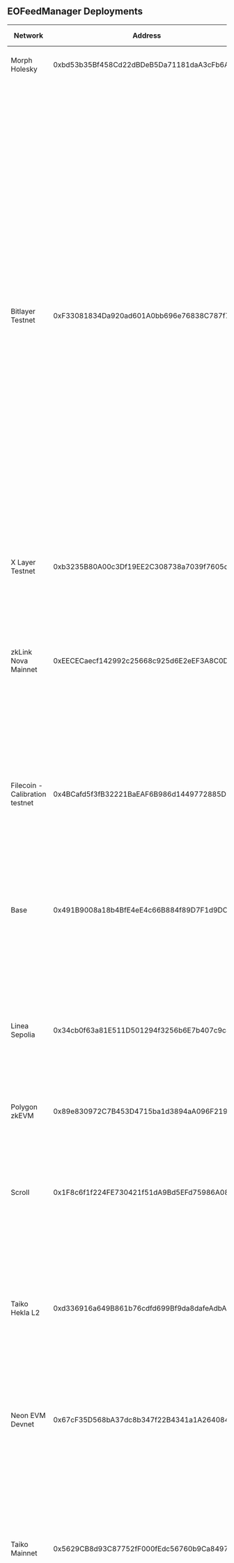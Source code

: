 ## EOFeedManager Deployments

| Network                        | Address                                    | Supported Symbols                                                                                                                                                                                                                                                                                                                                                                                                                                                                                                                                                                                                                                                                          |
| ------------------------------ | ------------------------------------------ | ------------------------------------------------------------------------------------------------------------------------------------------------------------------------------------------------------------------------------------------------------------------------------------------------------------------------------------------------------------------------------------------------------------------------------------------------------------------------------------------------------------------------------------------------------------------------------------------------------------------------------------------------------------------------------------------ |
| Morph Holesky                  | 0xbd53b35Bf458Cd22dBDeB5Da71181daA3cFb6A10 | BTC/USD, ETH/USD, sFRAX/FRAX, sfrxETH/frxETH                                                                                                                                                                                                                                                                                                                                                                                                                                                                                                                                                                                                                                               |
| Bitlayer Testnet               | 0xF33081834Da920ad601A0bb696e76838C787f76F | ADA/USD, APT/USD, ATOM/USD, AUD/USD, AVAX/USD, BCH/USD, BNB/USD, BRL/USD, BTC/USD, CAD/USD, DOGE/USD, DOT/USD, EOS/USD, ETH/USD, ETHx/ETH, EUR/USD, FIL/USD, GBP/USD, ICP/USD, INR/USD, JPY/USD, KAS/USD, KRW/USD, LDO/USD, LEO/USD, LINK/USD, LTC/USD, MATIC/USD, NEAR/USD, NEO/USD, OP/USD, SHIB/USD, SOL/USD, STX/USD, TON/USD, TRX/USD, UNI/USD, USDT/USD, XAG/USD, XAU/USD, XRP/USD, ankerETH/ETH, cbETH/ETH, lsETH/ETH, mETH/ETH, oETH/ETH, osETH/ETH, rETH/ETH, sFRAX/FRAX, sfrxETH/frxETH, stETH/ETH, swETH/ETH, wBETH/ETH                                                                                                                                                         |
| X Layer Testnet                | 0xb3235B80A00c3Df19EE2C308738a7039f7605dd4 | BTC/USD, ETH/USD, sFRAX/FRAX, sfrxETH/frxETH                                                                                                                                                                                                                                                                                                                                                                                                                                                                                                                                                                                                                                               |
| zkLink Nova Mainnet            | 0xEECECaecf142992c25668c925d6E2eEF3A8C0DCE | ARB/USD, BBTC/USD, BBUSD/USD, BTC/USD, BTCT/USD, ETH/USD, M-BTC/USD, MANTA/USD, STONE/ETH, STONE/USD, SolvBTC/USD, SolvBTCm/USD, USDC/USD, USDT/USD, WBTC/USD, pufETH/ETH, pufETH/USD                                                                                                                                                                                                                                                                                                                                                                                                                                                                                                      |
| Filecoin - Calibration testnet | 0x4BCafd5f3fB32221BaEAF6B986d1449772885D1E | AUD/USD, BTC/USD, ETH/USD, EUR/USD, FIL/USD, GBP/USD, LINK/USD, SOL/USD, USDT/USD, XAU/USD, sFRAX/FRAX, sfrxETH/frxETH, stETH/ETH                                                                                                                                                                                                                                                                                                                                                                                                                                                                                                                                                          |
| Base                           | 0x491B9008a18b4BfE4eE4c66B884f89D7F1d9DC7e | AUD/USD, BTC/USD, ETH/USD, EUR/USD, GBP/USD, LINK/USD, SOL/USD, USDT/USD, XAU/USD, sFRAX/FRAX, sfrxETH/frxETH, stETH/ETH, ynETH/ETH                                                                                                                                                                                                                                                                                                                                                                                                                                                                                                                                                        |
| Linea Sepolia                  | 0x34cb0f63a81E511D501294f3256b6E7b407c9c49 | AUD/USD, BTC/USD, ETH/USD, EUR/USD, GBP/USD, LINK/USD, SOL/USD, USDT/USD, XAU/USD, eBTC/BTC, sFRAX/FRAX, sfrxETH/frxETH, stETH/ETH, swBTC/BTC                                                                                                                                                                                                                                                                                                                                                                                                                                                                                                                                              |
| Polygon zkEVM                  | 0x89e830972C7B453D4715ba1d3894aA096F219f02 | BTC/USD, ETH/USD, sFRAX/FRAX, sfrxETH/frxETH                                                                                                                                                                                                                                                                                                                                                                                                                                                                                                                                                                                                                                               |
| Scroll                         | 0x1F8c6f1f224FE730421f51dA9Bd5EFd75986A08F | ETH/USD, STONE/USD, SolvBTC/USD, SolvBTCb/USD, SolvBTCm/USD, USDC/USD, USDT/USD, USDe/USD, WBTC/USD, pufETH/USD, uniETH/USD, weETH/USD, wrsETH/USD, wstETH/USD                                                                                                                                                                                                                                                                                                                                                                                                                                                                                                                             |
| Taiko Hekla L2                 | 0xd336916a649B861b76cdfd699Bf9da8dafeAdbAD | AUD/USD, BTC/USD, ETH/USD, EUR/USD, GBP/USD, LINK/USD, SOL/USD, USDT/USD, XAU/USD, sFRAX/FRAX, sfrxETH/frxETH, stETH/ETH                                                                                                                                                                                                                                                                                                                                                                                                                                                                                                                                                                   |
| Neon EVM Devnet                | 0x67cF35D568bA37dc8b347f22B4341a1A26408497 | ADA/USD, BTC/USD, DOGE/USD, DOT/USD, ETH/USD, LTC/USD, MATIC/USD, SOL/USD, TRX/USD, XRP/USD, sFRAX/FRAX, sfrxETH/frxETH, stETH/ETH                                                                                                                                                                                                                                                                                                                                                                                                                                                                                                                                                         |
| Taiko Mainnet                  | 0x5629CB8d93C87752fF000fEdc56760b9Ca84979a | AUD/USD, BTC/USD, ETH/USD, EUR/USD, GBP/USD, LINK/USD, LRC/USD, SOL/USD, TAIKO/USD, USDC/USD, USDT/USD, XAU/USD, sFRAX/FRAX, sfrxETH/frxETH, stETH/ETH, ynETH/ETH                                                                                                                                                                                                                                                                                                                                                                                                                                                                                                                          |
| Amoy                           | 0x990AF36cc908B673dFCddB3484A6149D9Ec52706 | ADA/USD, APT/USD, ATOM/USD, AUD/USD, AVAX/USD, BCH/USD, BNB/USD, BRL/USD, BTC/USD, CAD/USD, DOGE/USD, DOT/USD, EOS/USD, ETH/USD, ETHx/ETH, EUR/USD, FIL/USD, GBP/USD, ICP/USD, INR/USD, JPY/USD, KAS/USD, KRW/USD, LDO/USD, LEO/USD, LINK/USD, LTC/USD, MATIC/USD, NEAR/USD, NEO/USD, OP/USD, SHIB/USD, SOL/USD, STX/USD, TON/USD, TRX/USD, UNI/USD, USDT/USD, XAG/USD, XAU/USD, XRP/USD, ankerETH/ETH, cbETH/ETH, lsETH/ETH, mETH/ETH, oETH/ETH, osETH/ETH, rETH/ETH, sFRAX/FRAX, sfrxETH/frxETH, stETH/ETH, swETH/ETH, wBETH/ETH                                                                                                                                                         |
| Sepolia                        | 0x538DF563cc3A3b551d8d77d8a37a1F7E23644461 | ADA/USD, APT/USD, ATOM/USD, AUD/USD, AVAX/USD, BCH/USD, BNB/USD, BRL/USD, BTC/USD, CAD/USD, DOGE/USD, DOT/USD, EOS/USD, ETH/USD, EUR/USD, FIL/USD, GBP/USD, ICP/USD, INR/USD, JPY/USD, KAS/USD, KRW/USD, LDO/USD, LEO/USD, LINK/USD, LTC/USD, MATIC/USD, NEAR/USD, NEO/USD, OP/USD, SHIB/USD, SOL/USD, STX/USD, TON/USD, TRX/USD, UNI/USD, USDT/USD, XAG/USD, XAU/USD, XRP/USD, sFRAX/FRAX, sfrxETH/frxETH                                                                                                                                                                                                                                                                                 |
| Blast                          | 0xf5287C417Ec3DeaC99785CFA19E6AA6Ac1F39efb | AVAX/USD, BNB/USD, BTC/USD, ETH/USD, FTM/ETH, MATIC/USD                                                                                                                                                                                                                                                                                                                                                                                                                                                                                                                                                                                                                                    |
| GoChain Testnet                | 0xD6BbDE9174b1CdAa358d2Cf4D57D1a9F7178FBfF | BTC/USD, ETH/USD                                                                                                                                                                                                                                                                                                                                                                                                                                                                                                                                                                                                                                                                           |
| Polygon zkEVM Cardona Testnet  | 0x8AF367b161FA897FA7e89262c9b4ECB8BC0D7d56 | BTC/USD, ETH/USD, sFRAX/FRAX, sfrxETH/frxETH                                                                                                                                                                                                                                                                                                                                                                                                                                                                                                                                                                                                                                               |
| Base Sepolia Testnet           | 0xE195541C2F7553e0c515ddf41D5c06a6930aCF15 | BTC/USD, ETH/USD, sFRAX/FRAX, sfrxETH/frxETH                                                                                                                                                                                                                                                                                                                                                                                                                                                                                                                                                                                                                                               |
| Linea                          | 0xe572bCdCcF558aab7C25e61d92AD6ad24fbbc85d | AVAX/USD, BBTC/USD, BBUSD/USD, BNB/USD, ETH/USD, FTM/USD, M-BTC/USD, STONE/USD, SolvBTC/USD, SolvBTCb/USD, SolvBTCm/USD, USDC/USD, WBTC/USD, ezETH/USD, uniEUSD/USD, weETH/USD, wrsETH/USD, wstETH/USD                                                                                                                                                                                                                                                                                                                                                                                                                                                                                     |
| Berachain bArtio               | 0x892684F9E6c13543636817669Acfa2d6FeE499D3 | BTC/USD, DAI/USD, ETH/USD, USDC/USD, USDT/USD, sFRAX/FRAX, sfrxETH/frxETH                                                                                                                                                                                                                                                                                                                                                                                                                                                                                                                                                                                                                  |
| Scroll Sepolia Testnet         | 0xd9Cb7eE6AC506FA32f1A14b0E0988692BF5937A9 | AUD/USD, BTC/USD, ETH/USD, EUR/USD, GBP/USD, LINK/USD, SOL/USD, USDT/USD, XAU/USD, sFRAX/FRAX, sfrxETH/frxETH, stETH/ETH                                                                                                                                                                                                                                                                                                                                                                                                                                                                                                                                                                   |
| Movement EVM Testnet           | 0xB8531fdf2DEE5b8402a5dB7b78C70104417C4e0B | AUD/USD, BTC/USD, ETH/USD, EUR/USD, GBP/USD, LINK/USD, SOL/USD, USDT/USD, XAU/USD, sFRAX/FRAX, sfrxETH/frxETH, stETH/ETH                                                                                                                                                                                                                                                                                                                                                                                                                                                                                                                                                                   |
| Mode                           | 0x844C5E6b307A434fA97E013fd00C61168dCE4697 | ETH/USD, M-BTC/USD, MODE/USD, STONE/USD, USDC/USD, USDT/USD, ezETH/USD, weETH/USD, wrsETH/USD                                                                                                                                                                                                                                                                                                                                                                                                                                                                                                                                                                                              |
| Mode Testnet                   | 0x8c227A18C51a0437C6e57F495573a59638ac35E9 | BTC/USD, ETH/USD, sFRAX/FRAX, sfrxETH/frxETH                                                                                                                                                                                                                                                                                                                                                                                                                                                                                                                                                                                                                                               |
| Holesky                        | 0x723BD409703EF60d6fB9F8d986eb90099A170fd0 | ADA/USD, APT/USD, ATOM/USD, AUD/USD, AVAX/USD, BCH/USD, BNB/USD, BRL/USD, BTC/USD, CAD/USD, DAI/USD, DOGE/USD, DOT/USD, EOS/USD, ETH/USD, ETHx/ETH, EUR/USD, FIL/USD, FTM/ETH, GBP/USD, ICP/USD, INR/USD, JPY/USD, KAS/USD, KRW/USD, LDO/USD, LEO/USD, LINK/USD, LTC/USD, MATIC/USD, NEAR/USD, NEO/USD, OP/USD, SHIB/USD, SOL/USD, STONE/ETH, STX/USD, TON/USD, TRX/USD, UNI/USD, USDC/USD, USDT/USD, XAG/USD, XAU/USD, XRP/USD, ankerETH/ETH, cbETH/ETH, eBTC/BTC, ezETH/ETH, lsETH/ETH, mETH/ETH, oETH/ETH, osETH/ETH, pufETH/ETH, rETH/ETH, rsETH/ETH, rswETH/ETH, sFRAX/FRAX, sfrxETH/frxETH, stETH/ETH, swBTC/BTC, swETH/ETH, uniETH/ETH, wBETH/ETH, weETH/ETH, weETHs/ETH, ynETH/ETH |

## EOFeedAdapter Deployments

| Network                        | Symbol                    | Address                                    |
| ------------------------------ | ------------------------- | ------------------------------------------ |
| Morph Holesky                  | BTC/USD                   | 0x185170f20aAcf5A5cab70A76c79fD53767f14cd2 |
| Morph Holesky                  | ETH/USD                   | 0x748D8Aa7edc49E928f6D12A64AaFbb225cBa56fC |
| Morph Holesky                  | sFRAX/FRAX                | 0x6B2EDF51ea8c98A53594a74b3996c3A796F1D42f |
| Morph Holesky                  | sfrxETH/frxETH            | 0x968aa7F822934908F3FE645E372a5A587b9BcDbB |
| Bitlayer Testnet               | ADA/USD                   | 0xb855Ad363928f4833a24dB07b718CEb070f8C5ca |
| Bitlayer Testnet               | APT/USD                   | 0x9cb71828F7506bcA26F6C475Dfc28ffc5A502f08 |
| Bitlayer Testnet               | ATOM/USD                  | 0x143396c286299896862d705505B55b77AC7e0e2F |
| Bitlayer Testnet               | AUD/USD                   | 0x7b89Fdc598AF5d6Ca609307A7D0713a3Eb6867a9 |
| Bitlayer Testnet               | AVAX/USD                  | 0x08039C7CC30fcCe80b45b810b012b92420846dF9 |
| Bitlayer Testnet               | BCH/USD                   | 0x81B22DDc140C822EE4eD11e77cf0C5b8a92F362B |
| Bitlayer Testnet               | BNB/USD                   | 0x8D45AE571feA5719f15B51E2aa684fB3FF6d20a2 |
| Bitlayer Testnet               | BRL/USD                   | 0x8e30542009822019283225A59Eb5463135eA778f |
| Bitlayer Testnet               | BTC/USD                   | 0x165F97586cd7689ED0Aa5500A97E14E87F3a87BF |
| Bitlayer Testnet               | CAD/USD                   | 0xeCe636195C77181f88E077b472f62255A150624B |
| Bitlayer Testnet               | DOGE/USD                  | 0xcDA48722047e2C206647a78C6C74060b7925275B |
| Bitlayer Testnet               | DOT/USD                   | 0xd3E1a16304e17Dab85447155585A1707B5A8d9f8 |
| Bitlayer Testnet               | EOS/USD                   | 0x2966f5e1449D5ff7686e22e9b8096841e683092E |
| Bitlayer Testnet               | ETH/USD                   | 0xadB21914FaD3dca0B4725eb22813655d7C45A2bE |
| Bitlayer Testnet               | ETHx/ETH                  | 0x551231517a1C4D2C27FcB3D8a275a44B7644eAD6 |
| Bitlayer Testnet               | EUR/USD                   | 0x4dF0998e65c3C0733FAC56C11440D5f053e03aF7 |
| Bitlayer Testnet               | FIL/USD                   | 0x722fD8566e52627f181554166C4Ba0eB847DBEe9 |
| Bitlayer Testnet               | GBP/USD                   | 0x8347C5fdF99d292f978c95Efd9D61e5067F4D3D8 |
| Bitlayer Testnet               | ICP/USD                   | 0x615B1A26BFc4636fbc7242ae480c1AA45B27fe0d |
| Bitlayer Testnet               | INR/USD                   | 0x4c710BeBC8fd48d8a4Ae77b85aED5b87b0A18144 |
| Bitlayer Testnet               | JPY/USD                   | 0x202478ac40b5dcB474db35e259Cabb7aa64a951a |
| Bitlayer Testnet               | KAS/USD                   | 0xD264368334AA061b73DdF7e7eD911180708e1645 |
| Bitlayer Testnet               | KRW/USD                   | 0xd9332d3486e00499667e3a962a34E21a647C1533 |
| Bitlayer Testnet               | LDO/USD                   | 0x89412BDAbea1C292254f3167e167bd06950e0ef6 |
| Bitlayer Testnet               | LEO/USD                   | 0x441Ec9Ce3E1B515237711FCE78c325EA03Dd066E |
| Bitlayer Testnet               | LINK/USD                  | 0xdB9efE621Af8Bd359135c41221F61Ab59B4ee99f |
| Bitlayer Testnet               | LTC/USD                   | 0x97dFf5A7Aa0A736388D9ee02010A655eA7fCFCa3 |
| Bitlayer Testnet               | MATIC/USD                 | 0x58C2E1C2C8eA6dc765b1f56Eb81C890BEB5231E7 |
| Bitlayer Testnet               | NEAR/USD                  | 0x0A33Ca3f69DdF70edA6AF26f3516589b22b9AD55 |
| Bitlayer Testnet               | NEO/USD                   | 0x078b173e2C286Bd4F20221131B9ad5C919f4C744 |
| Bitlayer Testnet               | OP/USD                    | 0xC6BA3a880c89a1db60a9f41AB84C81E548342f04 |
| Bitlayer Testnet               | SHIB/USD                  | 0x390Eb4650f2E73e24C6f57ad48fc68D7C28F600E |
| Bitlayer Testnet               | SOL/USD                   | 0x432E6478e9C83d7B1dE566F36ce3873916cf57A2 |
| Bitlayer Testnet               | STX/USD                   | 0xC1Cf10B7769a795d1Dfc91B8D947c574581fe23B |
| Bitlayer Testnet               | TON/USD                   | 0x2A74070B76b1c45475Da45E5d66444cD9D54423a |
| Bitlayer Testnet               | TRX/USD                   | 0x557B0CAE952Bc52d11Bfa049282E21808083171E |
| Bitlayer Testnet               | UNI/USD                   | 0xfb2515Df69e4aBc4fD702743999655C11F134753 |
| Bitlayer Testnet               | USDT/USD                  | 0x421259f16EC3cEA966725Beb2D8611183e077CD6 |
| Bitlayer Testnet               | XAG/USD                   | 0xc5e69e507FBf8f1B84A7a3728c42f28cD430fb05 |
| Bitlayer Testnet               | XAU/USD                   | 0x1cCD9CF271be29b53ce18Ed19DCa0198ddda30B0 |
| Bitlayer Testnet               | XRP/USD                   | 0xb3134AE991928920bA564D29058Cb23Eb48EAb2F |
| Bitlayer Testnet               | ankerETH/ETH              | 0xef60EF01d88dA84513DE454bCcfE13Baa4093441 |
| Bitlayer Testnet               | cbETH/ETH                 | 0x282eA67950489FCE176E470d62E4ddEF170aECE9 |
| Bitlayer Testnet               | lsETH/ETH                 | 0xCa329AC7eeCF2fa3a69cb6bc62bd41e433ADd200 |
| Bitlayer Testnet               | mETH/ETH                  | 0xbE181af28b75CB7E4B2a355FdD59bd01b326c597 |
| Bitlayer Testnet               | oETH/ETH                  | 0x50E61B5C8172BBf82674c68aeFA31B6838d904E2 |
| Bitlayer Testnet               | osETH/ETH                 | 0x119ee33125c96F6f4c260AB25638AA5A9d9f7119 |
| Bitlayer Testnet               | rETH/ETH                  | 0x4BD95F68A1c338910E60c00Ee904BC9C23Ce8bE7 |
| Bitlayer Testnet               | sFRAX/FRAX                | 0x64a54AD6B4BeA6B5d5958859c2BF6cd02525e9DE |
| Bitlayer Testnet               | sfrxETH/frxETH            | 0x53430aA3656f7e5183E8626D3295d7042e3e1DF3 |
| Bitlayer Testnet               | stETH/ETH                 | 0x200fEB8216fE6F6C6604B61f92A8d5D5C16cCfA1 |
| Bitlayer Testnet               | swETH/ETH                 | 0x83D5CE8723f8aE145c16b36fbD5F5a25dFE7D285 |
| Bitlayer Testnet               | wBETH/ETH                 | 0x2c25168a142da6370795D74CebA90CDd5923C55c |
| X Layer Testnet                | BTC/USD                   | 0x951061CF0EDF4bE6350261abB75A8F2108cBC16d |
| X Layer Testnet                | ETH/USD                   | 0x21d3BC521C68801f5fC4fb1c88C305b24ab85835 |
| X Layer Testnet                | sFRAX/FRAX                | 0x4CD5EBde6F1509492F919c38E33740D0862afab0 |
| X Layer Testnet                | sfrxETH/frxETH            | 0xBe639791b56078FECa44AF6bBc9AF1A2C0E02155 |
| zkLink Nova Mainnet            | BTC/USD                   | 0x8d718854B469F87C708ED00842084e21684E649f |
| zkLink Nova Mainnet            | BTC/USD (8 decimals)      | 0xEC4e9989e6b8433fbc0b2A1D96CcC37A4c67FAB5 |
| zkLink Nova Mainnet            | ETH/USD                   | 0xF2c007b7392d05A58A68D9eC22599d6C444Af8a4 |
| zkLink Nova Mainnet            | ETH/USD (8 decimals)      | 0xe28AEbAa3Ec11B0a4a5FaF69ef3e84D985DdE27c |
| zkLink Nova Mainnet            | USDT/USD                  | 0xEd4cFfD935f97872E790Cadf47aE749df2A014F9 |
| zkLink Nova Mainnet            | USDT/USD (8 decimals)     | 0x0c4516a820D22e790D495bEB7555c5edb65F1136 |
| zkLink Nova Mainnet            | USDC/USD                  | 0x7146E6B0538308Daad8E54604F9C60aF80cc102e |
| zkLink Nova Mainnet            | USDC/USD (8 decimals)     | 0x258b3411bd7EE5cCFc431B6fb2a606febd9df1d0 |
| zkLink Nova Mainnet            | pufETH/ETH                | 0xC4eCB78d1E29a9E4cCa639D64C5C3Fc75E36D1Eb |
| zkLink Nova Mainnet            | STONE/ETH                 | 0x0D7DBA084e45fE6777812EA7ffB17f3C0863526C |
| zkLink Nova Mainnet            | MANTA/USD                 | 0x79624c2B57c312aCBd79b26B531dD9b29A7afBb7 |
| zkLink Nova Mainnet            | MANTA/USD (8 decimals)    | 0x1603bA93278584778ACb61FD6E1e83A8745eA68d |
| zkLink Nova Mainnet            | ARB/USD                   | 0x684007a99E9A6FCACc65B42b03746faC36Fe6eB6 |
| zkLink Nova Mainnet            | ARB/USD (8 decimals)      | 0x19d9f02E3E8A74476A27661dedf5f78E499B8dF9 |
| zkLink Nova Mainnet            | BTCT/USD                  | 0x86EaE512798bA5C6f8B74978Cda821c700993dfC |
| zkLink Nova Mainnet            | BTCT/USD (8 decimals)     | 0x7746b87d278Eb295c34C56e6DBFeDDa136F00B41 |
| zkLink Nova Mainnet            | SolvBTC/USD               | 0xE9eD6ceF4a64823D605bca1B49D727E2c7e058d5 |
| zkLink Nova Mainnet            | SolvBTC/USD (8 decimals)  | 0x37119C5Afa7A1f3E51919776B3DB3c9831F511Fb |
| zkLink Nova Mainnet            | M-BTC/USD                 | 0x8efCA6D1020038B8Cbc98ae44Ca79c44A2D17237 |
| zkLink Nova Mainnet            | M-BTC/USD (8 decimals)    | 0x03Ff1A38ddD6Bad6338723b98b0f38daAdae4298 |
| zkLink Nova Mainnet            | BBTC/USD                  | 0x830E441E99Bf49F654de2dDB6B7e9df867b83d48 |
| zkLink Nova Mainnet            | BBTC/USD (8 decimals)     | 0x5fAfd80ceF6BFb8eBf9876077f2E6b9532170E4e |
| zkLink Nova Mainnet            | BBUSD/USD                 | 0xE08c27ca8507f56f324Ed029898Bdb99Dec89b8D |
| zkLink Nova Mainnet            | BBUSD/USD (8 decimals)    | 0x6B60fce1DF3cD674F0ECC07D332cBd784e382ED8 |
| zkLink Nova Mainnet            | pufETH/USD                | 0x8b54a4642B61c6cD652efEE6e55D0a15C6d0A478 |
| zkLink Nova Mainnet            | pufETH/USD (8 decimals)   | 0x689D165052288297b8240f55059DAec51C3CA0F4 |
| zkLink Nova Mainnet            | STONE/USD                 | 0x872eEdf3485122B973a8Bd14b007aceF14f2F67c |
| zkLink Nova Mainnet            | STONE/USD (8 decimals)    | 0xed4370303dED4b82e9B0F06Fd0BD0344E58c633e |
| zkLink Nova Mainnet            | WBTC/USD                  | 0xfC9cf84887ef1C737Bf648923e89819077BCFf69 |
| zkLink Nova Mainnet            | WBTC/USD (8 decimals)     | 0xC9B6c0d45173C2FF5b87222281D2D9fd9a78CD7f |
| zkLink Nova Mainnet            | SolvBTCm/USD              | 0x95A9eBa556DdC9501e2e4240Dd99b60d96efeAf9 |
| zkLink Nova Mainnet            | SolvBTCm/USD (8 decimals) | 0xd18a24341a82d4Aa5f2e6f554093E2292Cd956C7 |
| Filecoin - Calibration testnet | AUD/USD                   | 0x6243357B9241Fe9C3BAfbA79DeD3300a855113FA |
| Filecoin - Calibration testnet | BTC/USD                   | 0x705256d9B37950628F97A1a8De7Ab557345a0A80 |
| Filecoin - Calibration testnet | ETH/USD                   | 0x2bada837140A310f4A1d9D0e7fab114da6b87031 |
| Filecoin - Calibration testnet | EUR/USD                   | 0x7C01e105B9c3772Bc72ef55F450b9B96f81EDE82 |
| Filecoin - Calibration testnet | FIL/USD                   | 0x335C47CF754cf7f5d6DF78EF9fAb065aa5988D89 |
| Filecoin - Calibration testnet | GBP/USD                   | 0x2Af9bb239936aC3e5a35CC804CD09a8CF3B589e7 |
| Filecoin - Calibration testnet | LINK/USD                  | 0x7E8326Fd75aCa5A7dF43E999A1119c392EDFC93a |
| Filecoin - Calibration testnet | SOL/USD                   | 0x7E3e2953d69890f6B7E5831144986113E9199593 |
| Filecoin - Calibration testnet | USDT/USD                  | 0x30f43F80279b7BB1b9206896DB90Aabf69494c16 |
| Filecoin - Calibration testnet | XAU/USD                   | 0x8609B3087D473cD2B6bc7674dD54FF13c909027f |
| Filecoin - Calibration testnet | sFRAX/FRAX                | 0xd56f6CC400f3bFC77faeC4bBb1e0400c6A26A925 |
| Filecoin - Calibration testnet | sfrxETH/frxETH            | 0x626A1Cb309289Eb542710D6093C6341562769983 |
| Filecoin - Calibration testnet | stETH/ETH                 | 0x0834Bb4baf2758a3642636C89D18F97ED6672D1C |
| Base                           | AUD/USD                   | 0x4072177C6aB454510983C301fD2060b02D8Cb52D |
| Base                           | BTC/USD                   | 0x05dF91Ec5e5B223Df89E409E01CbE5cB44369F8B |
| Base                           | ETH/USD                   | 0x97C97F24650e222aFF5EF8e2B2F610dACD186731 |
| Base                           | EUR/USD                   | 0x9Cf7871391BdA5DB24abE87Ae20d2149F3Fe9C68 |
| Base                           | GBP/USD                   | 0x21F38dCA23aBF45F5848303b99Ba512C910F82f9 |
| Base                           | LINK/USD                  | 0x8CBfd860E3BD40911d7f71797DC68Dfe3f1AF830 |
| Base                           | SOL/USD                   | 0x1Bd39aA372dC912deab00bAB0ee80C1767e16e24 |
| Base                           | USDT/USD                  | 0x418005Deca2fBdEa5ed9c988B1447599Bc600E3e |
| Base                           | XAU/USD                   | 0xa3c8DE7fb75015dd39e9de287234C7C4C00E83d8 |
| Base                           | sFRAX/FRAX                | 0xbA2AB82885e5df1669189f93Ec515694CbcF4128 |
| Base                           | sfrxETH/frxETH            | 0x5eAb412237F159b3F1ED5755B48F04d48f301A4F |
| Base                           | stETH/ETH                 | 0xDb13C5667e59576BFd8dDa083330C733E7497c63 |
| Base                           | ynETH/ETH                 | 0x65Ae07DA9E3B2ffc6a569D8Cb1F880e04a9B37bb |
| Linea Sepolia                  | AUD/USD                   | 0x64886Ce45C88BBe6c7D2225A0f5b4081623309e3 |
| Linea Sepolia                  | BTC/USD                   | 0xd21c79a509296234269c7cF49537E10b077C882C |
| Linea Sepolia                  | ETH/USD                   | 0x8393197b0eE1a78CEA179CBA5A2Ad8497B9b9c3B |
| Linea Sepolia                  | EUR/USD                   | 0x5C195E0911ec99345C0F43332d7BFcb156189233 |
| Linea Sepolia                  | GBP/USD                   | 0x4D57C4Fa1B63041303fADd7d3401D6050430faf8 |
| Linea Sepolia                  | LINK/USD                  | 0xFfE52F120d3c988Ad7f6543f1460f5d368F79B01 |
| Linea Sepolia                  | SOL/USD                   | 0xf9C20E4EBd624e1f65D0D177dC8FAC5db7595E70 |
| Linea Sepolia                  | USDT/USD                  | 0x16D93fE7750eff465d8cD0aF4508FAD13d184dD0 |
| Linea Sepolia                  | XAU/USD                   | 0xd85A2866333cE1aeb8Aa31502ab275864912cb51 |
| Linea Sepolia                  | eBTC/BTC                  | 0xdF2823B2cAA4C5c77Cc209be31DAFdaE3A88b719 |
| Linea Sepolia                  | sFRAX/FRAX                | 0xD1f114DBB13e021D9CFeB53B21B4f647B50E2Bf7 |
| Linea Sepolia                  | sfrxETH/frxETH            | 0x88eDC5A5cbB9D7dA0BF5131b1d4AAbFF08C46F76 |
| Linea Sepolia                  | stETH/ETH                 | 0x854216C6070245C361964be54FD458A7eec43EBd |
| Linea Sepolia                  | swBTC/BTC                 | 0xE17328c46002a344b051e0FA3312A53D17E2b86b |
| Polygon zkEVM                  | BTC/USD                   | 0x69F0eDb06B031fF24592a30c900467dAa1989288 |
| Polygon zkEVM                  | ETH/USD                   | 0xDa2F54B9ed722CCd846240bd21D6e121851AA18c |
| Polygon zkEVM                  | sFRAX/FRAX                | 0x36816D4eC751424ef010D75a11205bCdC59d669E |
| Polygon zkEVM                  | sfrxETH/frxETH            | 0x7f9362ee89ca2c4d31d3Ce7aBA6aa6B2406E0A54 |
| Scroll                         | ETH/USD                   | 0x4b23c22Bfb67854355B4849F89bd54FaD531C819 |
| Scroll                         | ETH/USD (8 decimals)      | 0xc8C1a9D869d85b70f1A6062D95d5F4D7dF7cb9Ae |
| Scroll                         | USDT/USD                  | 0x27BB07236F99FD5E76071EA62b2a1Dae50E539F9 |
| Scroll                         | USDT/USD (8 decimals)     | 0xD69be4CB41A05e3293f1Af3DF07C5f9D7F437FD9 |
| Scroll                         | USDC/USD                  | 0xdbE5c9C50f59B68C5aD58E9d6e46214cE966A661 |
| Scroll                         | USDC/USD (8 decimals)     | 0x78d613da0e7EE0dA0cF88676Bd3e48350fEc76D4 |
| Scroll                         | STONE/USD                 | 0x5B46B30fd0a47aab5a72a89bc49234f0cBF6190c |
| Scroll                         | STONE/USD (8 decimals)    | 0x80275fF847E8Dcf8d27Fe8C40a89B5940D869991 |
| Scroll                         | WBTC/USD                  | 0xFAaac87a45bCb39C318615BfBadbE396533eC460 |
| Scroll                         | WBTC/USD (8 decimals)     | 0x7A7eeA8d6c68824144b685c1231617C34294C702 |
| Scroll                         | weETH/USD                 | 0x4E0DDc4F9FE31455bcEF32B87fb9c74D8C7A84eD |
| Scroll                         | weETH/USD (8 decimals)    | 0xDE84731EBCfcAcAfB5F857392bcdC27d32A701d7 |
| Scroll                         | pufETH/USD                | 0xED5cc1a33102F130c7F0E59cbC592eeBeeB5D66c |
| Scroll                         | pufETH/USD (8 decimals)   | 0xbE98CE9e43E7496aE92363974CD0ae7A608EC694 |
| Scroll                         | uniETH/USD                | 0x46cBbC7c24B86Dc605AC5781421e1e0A6296fcea |
| Scroll                         | uniETH/USD (8 decimals)   | 0x92978b69ED8fc5618FfA707868Fa730B687Fb898 |
| Scroll                         | wrsETH/USD                | 0x4827c39eA8f3eeAc1f66590f394AA35333327eC0 |
| Scroll                         | wrsETH/USD (8 decimals)   | 0x08f5a540A48d1a91e97CaeA066dB90c9c63Bf6D9 |
| Scroll                         | SolvBTC/USD               | 0x7A05F4F3353A2509Fe6B2FeDE96faa9d17bb162a |
| Scroll                         | SolvBTC/USD (8 decimals)  | 0x7C77Ae8492ac6c50890d95d4b0ba3C42f78dD212 |
| Scroll                         | SolvBTCb/USD              | 0x9b462D87d43eA2Fb412e0263d8c9B30a3dbAC2f0 |
| Scroll                         | SolvBTCb/USD (8 decimals) | 0x243cBCB11C685B7ca88472ab3C6F2c587804Fc7d |
| Scroll                         | SolvBTCm/USD              | 0xCBd27d921cED2368414C9ab46549da5B2816080f |
| Scroll                         | SolvBTCm/USD (8 decimals) | 0x5DCcBfEDb4F8750774B5d3e079247d109cB89ec0 |
| Scroll                         | USDe/USD                  | 0x122Fa0e098dc9f9031b25C6B0572Be455Da1BD84 |
| Scroll                         | USDe/USD                  | 0x5E22Fccc027Dff8Ee45819576e7Ee0822955562c |
| Scroll                         | wstETH/USD                | 0x062fF53fC3e4053c5189950D1ABF20a9D54C07a8 |
| Scroll                         | wstETH/USD                | 0x5F86e1De3dCdb61ADE916c1BFC85F4E047e83588 |
| Taiko Hekla L2                 | AUD/USD                   | 0x6C2E7fdA1C5bB93B9c10AF1c7f516DBE30cD82ab |
| Taiko Hekla L2                 | BTC/USD                   | 0x4A0aDea3d3f27475B52D3b0A201fd15702d9854E |
| Taiko Hekla L2                 | ETH/USD                   | 0x1Ee2487e186e4dcF2446A0E0dE21bf3F906303f2 |
| Taiko Hekla L2                 | EUR/USD                   | 0x4DF9A79d7C5D80718609ECe741EfEc07B19479F0 |
| Taiko Hekla L2                 | GBP/USD                   | 0xb1C902e9472019aF412BA9689D769a58916De9F8 |
| Taiko Hekla L2                 | LINK/USD                  | 0x5AaabDc0685486b4421de719BceEAa8535a0D4cA |
| Taiko Hekla L2                 | SOL/USD                   | 0xe5852e821Ef80227aAe2736766bE4D2dE034A0F3 |
| Taiko Hekla L2                 | USDT/USD                  | 0xe286EE8b802b46f3D1ab05929a7eEF3D9217F183 |
| Taiko Hekla L2                 | XAU/USD                   | 0x8ba129baB3baCEE84A91c24FFb172597dCedc052 |
| Taiko Hekla L2                 | sFRAX/FRAX                | 0xc5Ed688e683fa876907A42d310b01297F43cf791 |
| Taiko Hekla L2                 | sfrxETH/frxETH            | 0xabd27A44C82da8feE2921c743C03f6776e78255a |
| Taiko Hekla L2                 | stETH/ETH                 | 0xd77C1B0E0E0EE7725cEca46fCca81636be8dCF2F |
| Neon EVM Devnet                | ADA/USD                   | 0xA04f9bE3375ca69675329b30C57194FAdDcf0199 |
| Neon EVM Devnet                | BTC/USD                   | 0x7E8772201b1b2a46F0c2dbf89636cD097dB5e8E2 |
| Neon EVM Devnet                | DOGE/USD                  | 0x69d9EA380Ffdce6C450fCAD6706F96c3A2F058b3 |
| Neon EVM Devnet                | DOT/USD                   | 0x99D003ce1266abbb5709a9d6F83Fd1d5d46ec49D |
| Neon EVM Devnet                | ETH/USD                   | 0x320C05c215C3Ec9Eeca51AF47Cb6913A7C737771 |
| Neon EVM Devnet                | LTC/USD                   | 0x72f5125417C5Da95b16A153e9b39a81c255bF47e |
| Neon EVM Devnet                | MATIC/USD                 | 0xBD5a6d0C84d84F5bd7B9f904Dad9c2C78D978216 |
| Neon EVM Devnet                | SOL/USD                   | 0x18aCE21fEF6dB7De1DB6AdCe018F163a61BDC4AE |
| Neon EVM Devnet                | TRX/USD                   | 0xA729854588Ee47684971D90F100DB77F5Cf7a0fD |
| Neon EVM Devnet                | XRP/USD                   | 0xc5F8EA3b511CC718C755Af91A0f7FDf7C1549a6a |
| Neon EVM Devnet                | sFRAX/FRAX                | 0xe0E8eF1e9301281bA631E0eCB01111f1f0BC4a50 |
| Neon EVM Devnet                | sfrxETH/frxETH            | 0xA3F6d3D0a3F433c058b5BC91EE983B1A2B5a7A8d |
| Neon EVM Devnet                | stETH/ETH                 | 0xa22C2c6Cb7276653d4386d9851CBFAABBd737329 |
| Taiko Mainnet                  | AUD/USD                   | 0xd6a07472dbFd5C79bD0e2FD47cc496d6fcCE89a4 |
| Taiko Mainnet                  | BTC/USD                   | 0x489629Df7a01A48f96153b310bfa79A1aACB7Ac0 |
| Taiko Mainnet                  | ETH/USD                   | 0x563E5E0d2EC82e436536fFE6F18C862c98F4DBa5 |
| Taiko Mainnet                  | EUR/USD                   | 0xD65E9002E2108E701c9Df23A8f2594E6AF383298 |
| Taiko Mainnet                  | GBP/USD                   | 0x7b27373e7198cF90EBb4264a5Cd7A37EE4EC212d |
| Taiko Mainnet                  | LINK/USD                  | 0x5346BA1Fa09Ea35FA3AB4caF254F943E83D7B753 |
| Taiko Mainnet                  | LRC/USD                   | 0xbbe6Bf7a638E4e893Fc6Ba8B3D6B7D14d2E11FA2 |
| Taiko Mainnet                  | SOL/USD                   | 0x9e62495a387e3dC2323D307F061b1F56e3123952 |
| Taiko Mainnet                  | TAIKO/USD                 | 0x13bC1C8c5Dd633C6f26Cf66CC2BaCc6F94D5e2a7 |
| Taiko Mainnet                  | USDC/USD                  | 0x4066972e98B9413Ce8C78f95A71B1c183c4972f2 |
| Taiko Mainnet                  | USDT/USD                  | 0x8bD7e8E75f10294b57c5199b6fcF64E4FbbCdc63 |
| Taiko Mainnet                  | XAU/USD                   | 0xade7bBcD68145Df861dD632F41256EF3D84dC567 |
| Taiko Mainnet                  | sFRAX/FRAX                | 0x6E1FbAFeaaC3D1489B3987282d9cD3fd47F30D66 |
| Taiko Mainnet                  | sfrxETH/frxETH            | 0x2feE5831c737B2a304f571FbC0A46F73Bd493B59 |
| Taiko Mainnet                  | stETH/ETH                 | 0x129625a4980F5AA72B8FEF932d0AEccE2E6984a7 |
| Taiko Mainnet                  | ynETH/ETH                 | 0x7C8EFcBbC9a45ec429Ae475c9EE7EFCb044a1094 |
| Amoy                           | ADA/USD                   | 0x4b841bE456dA135CCb2e666C2a60471cf1B1A3fb |
| Amoy                           | APT/USD                   | 0x4bD274CE1374AC7eAAB6246DC2a7B0dDb823182e |
| Amoy                           | ATOM/USD                  | 0xbC871398b465b001c489563369110146B0539A90 |
| Amoy                           | AUD/USD                   | 0x906aEF0B7F5EbC1933a16a5b0cDC6A27da3B9eEA |
| Amoy                           | AVAX/USD                  | 0xc52294A635ac9B5Af9Af2Cd48C7182b9540664f3 |
| Amoy                           | BCH/USD                   | 0x80C1E9a3c9A1A4Dc4781AcEC44407AF6EE32faaB |
| Amoy                           | BNB/USD                   | 0x2C48470038A1D24Ab73C9b283Fa2C507fF331DcB |
| Amoy                           | BRL/USD                   | 0x6A71af754544C485AbF9ED04E170FE0730e3B163 |
| Amoy                           | BTC/USD                   | 0xEff9941e2F83A39ac37d5b79089C7d6eb7CA4FD7 |
| Amoy                           | CAD/USD                   | 0xCDb8aA24FB348D7f6eD03a2417207d1Ad20b8c26 |
| Amoy                           | DOGE/USD                  | 0x03377811aB5627A4810C26B285a020335f914b3c |
| Amoy                           | DOT/USD                   | 0xE31C4707eF2cAE3F333943C1ebEC4d540f5EFf10 |
| Amoy                           | EOS/USD                   | 0xE00a9835EB0B1c4908203c33642bf802DB61396B |
| Amoy                           | ETH/USD                   | 0x7D706B4D623e981E2AD04769274037E2B90990EA |
| Amoy                           | ETHx/ETH                  | 0x5E19e58DC5E0b7e1b50F76294055e71f78926456 |
| Amoy                           | EUR/USD                   | 0xA05aED7e4A876DFD6086057a91DA89e0F09FFdE6 |
| Amoy                           | FIL/USD                   | 0x171C05aAC9db916d8BE2a0B29881CD05F04c67bF |
| Amoy                           | GBP/USD                   | 0xb0E8e08260ac9482706BE62A04f88f1eA44EeEbc |
| Amoy                           | ICP/USD                   | 0x38Cc357896D6714849F4b01c6772ee1514a36F24 |
| Amoy                           | INR/USD                   | 0xeDcD07BCc24378f3a895b915A363476E12B120Dd |
| Amoy                           | JPY/USD                   | 0xa1764Fc5F1A47cF99375e0e26841C48d25083A11 |
| Amoy                           | KAS/USD                   | 0x157afE9543958e630bc9E279eAB9c9Aa3e6157d2 |
| Amoy                           | KRW/USD                   | 0x7C0A96351e3b5C48B3Af22e6a98d3a95D727ba23 |
| Amoy                           | LDO/USD                   | 0x4d078e9ab9F966fe759631235371fa3fcE06e2BB |
| Amoy                           | LEO/USD                   | 0xf9763B3502B4657210fc964791F70aaa38CEAefa |
| Amoy                           | LINK/USD                  | 0xFd4C3D545332C16dE431F051F2a42329A9F64D88 |
| Amoy                           | LTC/USD                   | 0xa2dCD1c4836450EAfb0F0695CacB2f6484504be4 |
| Amoy                           | MATIC/USD                 | 0x873E8709F757a1f89a22893ff40583A7747508ca |
| Amoy                           | NEAR/USD                  | 0xB6e70900D0fC23d26eAc04fCC4AaFE642218E1e6 |
| Amoy                           | NEO/USD                   | 0xb9646fc57d750F3c19C1aB417f5Fe835045be1BF |
| Amoy                           | OP/USD                    | 0x059DFE0ddcf3062135dcB14618E31944B6CdE4e2 |
| Amoy                           | SHIB/USD                  | 0x52678E7e0D287F44cC45c2384Da2cF8D3eF83e87 |
| Amoy                           | SOL/USD                   | 0xd546fC0a4406c13FD326D9c0d817C9016851C978 |
| Amoy                           | STX/USD                   | 0x4f83992B05037A7EdEdeB5C1665Aa2BF61ab2644 |
| Amoy                           | TON/USD                   | 0xDF324e348C9393FA5cBdB1a0a1a11e1E73799018 |
| Amoy                           | TRX/USD                   | 0x34A425FD96eF51DBC2c7cE794B77662dEf3dAFdE |
| Amoy                           | UNI/USD                   | 0x6253e8B5b132B785d5c2178e021F02dcD12213C4 |
| Amoy                           | USDT/USD                  | 0x08221fdE81bA6a8986d58Deeb1C0165792D77Ccd |
| Amoy                           | XAG/USD                   | 0xbBa3419aa4F15832FCC877eDA92a64Bd7166b3d4 |
| Amoy                           | XAU/USD                   | 0x92201636AAeeAdC7E30A34574D9E3b388617d45f |
| Amoy                           | XRP/USD                   | 0x2B2C51F1d46124cF8702fDF637d08CB6C217FAea |
| Amoy                           | ankerETH/ETH              | 0xe86B0e17eC01aF61c0ed3534dC20a63D01980AFE |
| Amoy                           | cbETH/ETH                 | 0x03aD3111515f9EDd4CA651e247E832c53D4D81ee |
| Amoy                           | lsETH/ETH                 | 0xF5716D630541B063912e665325563E024b94aeAf |
| Amoy                           | mETH/ETH                  | 0xec79f7c81a4e0c9e86Ce1C46328a2701fB047fE3 |
| Amoy                           | oETH/ETH                  | 0xc224F67974067c4694742aAb98e363a0dd174D17 |
| Amoy                           | osETH/ETH                 | 0xa5501a943476E44C823B574d3Fff87CD1B025488 |
| Amoy                           | rETH/ETH                  | 0xec0726d976b608A64c0DAAf17A853429AA37dd2f |
| Amoy                           | sFRAX/FRAX                | 0xaa74EdC555e81C9Bc218Ce03e5fb46657D9eeF94 |
| Amoy                           | sfrxETH/frxETH            | 0xBa05475e3A6E21256e3e19339EF4E721E5AE37FA |
| Amoy                           | stETH/ETH                 | 0xFeD4b84878853E9ff4C164c49054135b2d8a1e50 |
| Amoy                           | swETH/ETH                 | 0x6dEe41f7CE9714D794Df29c6e1a295F46c0e0E44 |
| Amoy                           | wBETH/ETH                 | 0x291158361f15a59Bda20366CA6747D01ABb01Ade |
| Sepolia                        | ADA/USD                   | 0x26493089bd490fcf8Be310fF4E1532a650C7cCae |
| Sepolia                        | APT/USD                   | 0xAA58A21aB58Beb6E0A0c41f5Ac9D68DfaAc53ebb |
| Sepolia                        | ATOM/USD                  | 0x9633cA75c28445c95A26F7A1bB207bFFAA51e733 |
| Sepolia                        | AUD/USD                   | 0xd3e372756C328Dd157Bf844f75CB2246cD92E22a |
| Sepolia                        | AVAX/USD                  | 0xbC0BC9Bd93E60bD01F358D56Fa6497D59be259B2 |
| Sepolia                        | BCH/USD                   | 0xf1551b01db85907831f56523Dc3E22E77F85c8EC |
| Sepolia                        | BNB/USD                   | 0x402e414b4a340Cc354B88326374E0Cb34e42de52 |
| Sepolia                        | BRL/USD                   | 0xD0F595643Bc58D6d5153415f58c798Cd16835b7c |
| Sepolia                        | BTC/USD                   | 0x06Bfb53CBD1cfCC9952079D1ce499FF3B6162132 |
| Sepolia                        | CAD/USD                   | 0xCbF714CC00EAd82Df10F56aabe879338bD848C29 |
| Sepolia                        | DOGE/USD                  | 0x2BDC37fF5a03b947024B5229e23e44A14C02eA8f |
| Sepolia                        | DOT/USD                   | 0x01E5c92B68336ea1311B0Ae2E6947f2FD56f0f6E |
| Sepolia                        | EOS/USD                   | 0x3c0C0A447526855aE4C7c6DD86C9fE0562B2eFce |
| Sepolia                        | ETH/USD                   | 0x37F80C79dA8d278D3f3c8D5Ba7be55578498dE6c |
| Sepolia                        | EUR/USD                   | 0x51d2DbeAe983E57D3f6f6AbDb3eA638A70E4889F |
| Sepolia                        | FIL/USD                   | 0x6492FA075F75c88a89DbcdC4BEA1068B5459faf3 |
| Sepolia                        | GBP/USD                   | 0xe987c8EEb6403Bc6a4A2E9af69e918B4d5aBB0d3 |
| Sepolia                        | ICP/USD                   | 0x2709048b8bc475e76837665392ac4dd40206CE60 |
| Sepolia                        | INR/USD                   | 0xc33d7E909F7eAE316ea2101a849E05602a1e18ba |
| Sepolia                        | JPY/USD                   | 0x735bC565Ab5fc6dea83780FfA29f61A4c8Ea2bc9 |
| Sepolia                        | KAS/USD                   | 0xfF63dDeDe4fa2A720b861b4f33886f57eE88B7e0 |
| Sepolia                        | KRW/USD                   | 0xF6B8Fc356F91749C64dF2e1AAdCf652BCa64b494 |
| Sepolia                        | LDO/USD                   | 0xfdDc8f86A70CEFD831b38696286613c03aE292e0 |
| Sepolia                        | LEO/USD                   | 0xC517cb844175CF0Dc49117e529DDE04b35d0be3B |
| Sepolia                        | LINK/USD                  | 0x4Ea9428fEB858c57EcE7C95b31083A4eCe2730fF |
| Sepolia                        | LTC/USD                   | 0xFfE016516AB34d9FEcf17ab8a61Bbf2875E494C3 |
| Sepolia                        | MATIC/USD                 | 0x1EF2E451fB566E1FB23442688Bb39850e4E0487a |
| Sepolia                        | NEAR/USD                  | 0x2E9eB8F361E65b41Aa5fAeF094107eEef1e6fda0 |
| Sepolia                        | NEO/USD                   | 0xF959b95D76a3f2bEaFcf198842F2dBa6baE593E3 |
| Sepolia                        | OP/USD                    | 0x0821ff66Af192C450EFB45BB40737752BDA02B66 |
| Sepolia                        | SHIB/USD                  | 0xd1EF6EcA7814F558CFE5FB482fAC3886BB992d9B |
| Sepolia                        | SOL/USD                   | 0xfd25Fb525119Bc3F22e9b1fE4DfdEB2B54603B2e |
| Sepolia                        | STX/USD                   | 0x7Cc47eF1D89aE37Fcfa39Fa3f72b9BBcF083efA9 |
| Sepolia                        | TON/USD                   | 0x065643692224BaB03B3d8d15290c22F6b16B294b |
| Sepolia                        | TRX/USD                   | 0xB09221b2c2A0BC2188e218cAc1564E023fc237d1 |
| Sepolia                        | UNI/USD                   | 0x9da0Fa6c2218B503a5849bEe22AEa9BF7EDea568 |
| Sepolia                        | USDT/USD                  | 0xeA74D66E255da58b9ddD906d926544e5cF993eD3 |
| Sepolia                        | XAG/USD                   | 0x5D10eEA20459D9b727b7911F589D5c3F60E5B2C4 |
| Sepolia                        | XAU/USD                   | 0xfe7FD9e2f853F9Ebe6BF117629033fF57F6AE5C7 |
| Sepolia                        | XRP/USD                   | 0xc87B76c74572BE53466591A63895585ae101ff19 |
| Sepolia                        | sFRAX/FRAX                | 0xD7850A2ab5dB36Eb1E63aC11358BF98fC1EaCC5D |
| Sepolia                        | sfrxETH/frxETH            | 0xe2A37B2E89f32289D3915e49aAF65B240611b119 |
| Blast                          | AVAX/USD                  | 0x057C39FD71b74F5f31992eB9865D36fb630ab2ac |
| Blast                          | BNB/USD                   | 0x372b09083afDA47463022f8Cfb5dBFE186f2c13b |
| Blast                          | BTC/USD                   | 0x298232394ACcF738014586880ccbc23c2C6B86A3 |
| Blast                          | ETH/USD                   | 0x4AB67C7e24d94bd70502c44051274195215d8071 |
| Blast                          | FTM/ETH                   | 0xde79aFAE86CAF94775f0388a15fC51059374f570 |
| Blast                          | MATIC/USD                 | 0x4ebFA571bEF94Bd1292eA27EcCD958812986129d |
| GoChain Testnet                | BTC/USD                   | 0xe82aB0ed3Dd37f3609266e49567Db9B99234D45e |
| GoChain Testnet                | ETH/USD                   | 0xB9bc102f443F848dD14Fe4aDfdF987a73e5F594D |
| Polygon zkEVM Cardona Testnet  | BTC/USD                   | 0x21653aD2FEc37d87d3ff041fbfa5070CE6dd8fc2 |
| Polygon zkEVM Cardona Testnet  | ETH/USD                   | 0x5e387cA04d4A52fbeCa458f0C0677184Cae212A1 |
| Polygon zkEVM Cardona Testnet  | sFRAX/FRAX                | 0x742a8DE9a639A509A8dC1eD818A42A0D84E3Ff9c |
| Polygon zkEVM Cardona Testnet  | sfrxETH/frxETH            | 0x8Ec3f0Dc9662c018CACaEC9D4d3E93bf1545CFCE |
| Base Sepolia Testnet           | BTC/USD                   | 0x10Cd3Ee16501d7b754311107555AFE1eBd38CC1e |
| Base Sepolia Testnet           | ETH/USD                   | 0x0022087BD6fdcb4133203a078FcEC79D95e23f9b |
| Base Sepolia Testnet           | sFRAX/FRAX                | 0x7488C5447CaCBAa1EC4Dc1E87a75E97a6bCA4bE7 |
| Base Sepolia Testnet           | sfrxETH/frxETH            | 0xd3cC37fbb038e365D607c3DbeA3C6fB2Bcf34424 |
| Linea                          | AVAX/USD                  | 0xEcD363e4ffe9D0004451648DA2b45E1158c00bF8 |
| Linea                          | BBTC/USD                  | 0x80BD64b434C1841df33B6E4A4cC9D6d625637485 |
| Linea                          | BBTC/USD (8 decimals)     | 0xCEA0CBD56529aba05E7045C05A03f601750627F8 |
| Linea                          | BBUSD/USD                 | 0x58a85C4dc5eE97Cd6C04E658d0A074192Ab07397 |
| Linea                          | BBUSD/USD (8 decimals)    | 0xE78737fA1F3e074b4919b73aBbC9c5805f50930A |
| Linea                          | BNB/USD                   | 0x7464Cc4f3100Cd2e2169d7918030025C8d3E114C |
| Linea                          | ETH/USD                   | 0x22C942d2DE7673435Cc0D10278c8D5e0d8284c65 |
| Linea                          | ETH/USD (8 decimals)      | 0x58B375D4A5ddAa7df7C54FE5A6A4B7024747fBE3 |
| Linea                          | FTM/USD                   | 0x5CC126760258e319548fc8740d7656B08550BF54 |
| Linea                          | M-BTC/USD                 | 0x5Cff09ba7E06C1E082fe5608A46C462421A8d627 |
| Linea                          | M-BTC/USD (8 decimals)    | 0xdd0002c4d2F4e2c6Ad31fa2505e93406d79c6893 |
| Linea                          | STONE/USD                 | 0xA7D8a9B702e3d6BaBF256907bB7eB71174De70D5 |
| Linea                          | STONE/USD (8 decimals)    | 0x07283aa99ed48Fa2F6B4a7e80De2191b4E0D898b |
| Linea                          | SolvBTC/USD               | 0x29427E982B672F6175EB92b880CaD2B046b77153 |
| Linea                          | SolvBTC/USD (8 decimals)  | 0x1B4F9d3DBDC2911bEC74D831d9D3632b0a9d5f19 |
| Linea                          | SolvBTCb/USD              | 0x28d8De7E9EDe55d4ae269426b993cB7bb1A914B1 |
| Linea                          | SolvBTCb/USD (8 decimals) | 0xa1862F8366E12dE4C5C843007B9d6F7717289b74 |
| Linea                          | SolvBTCm/USD              | 0xE868Cc51804b4F5B373b481421783332a8045158 |
| Linea                          | SolvBTCm/USD (8 decimals) | 0x4d6eAfe018dD26C13f34a7e3954168134A0AFF4f |
| Linea                          | USDC/USD                  | 0xB2CF1380705Cedf8503F7253c2dbf2835e2EFA0B |
| Linea                          | USDC/USD (8 decimals)     | 0x6E4cda6DfFAB6b72682Bf1693c32ed75074905D9 |
| Linea                          | WBTC/USD                  | 0x7bDD3Af4604708F3d7B198685f55CC0d8B9Aab01 |
| Linea                          | WBTC/USD (8 decimals)     | 0xdEd5C17969220990de62cd1894BcDf49dC28583E |
| Linea                          | ezETH/USD                 | 0x7EC54fA7ee35a7A6475849D0BffdD7c2850A5301 |
| Linea                          | ezETH/USD (8 decimals)    | 0x1C19C36926D353fD5889F0FD9e2a72570196B4EC |
| Linea                          | uniEUSD/USD               | 0xA308f1cC8D0b3AAc4fb23316161d4d339ecF4F4F |
| Linea                          | uniEUSD/USD (8 decimals)  | 0xADb511136B591e0d484889ECe1087e6bA5a175c7 |
| Linea                          | weETH/USD                 | 0xEAd770C0F71f55D0337B0C7524AC3c72103cc032 |
| Linea                          | weETH/USD (8 decimals)    | 0xb71B0D0Bf654D360E5CD5B39E8bbD7CEE9970E09 |
| Linea                          | wrsETH/USD                | 0x88Bc8175C542869dA5eFC0Ad204eadA6FC98b89D |
| Linea                          | wrsETH/USD (8 decimals)   | 0xE6690E91d399e9f522374399412EbE04DA991315 |
| Linea                          | wstETH/USD                | 0x65975CCdD54e74F9aE968bDc54035666Bb0e9BEF |
| Linea                          | wstETH/USD (8 decimals)   | 0xB37568E6d24715E0C97e345C328f208dDbF8A7A9 |
| Berachain bArtio               | BTC/USD                   | 0x3bbe4a795CBe6de5297db5cb2e1142e1130A2D51 |
| Berachain bArtio               | DAI/USD                   | 0x44d8Fa336d836D4fCC1f55B3B3764bE5a3982836 |
| Berachain bArtio               | ETH/USD                   | 0x42324DA2cB327D9DDE198d10A7A68870d761C390 |
| Berachain bArtio               | USDC/USD                  | 0x0cE68166FBD4D7e8688B9C462A254e095cBd8FC1 |
| Berachain bArtio               | USDT/USD                  | 0x3B9DDd6Ff32F11585121f52F71b98eEB22dF048e |
| Berachain bArtio               | sFRAX/FRAX                | 0x667D90d2CC8b4b0CD4CC103874178f0b7DEA7048 |
| Berachain bArtio               | sfrxETH/frxETH            | 0x673E8d6a47fB85bd49D3aC78bfB410A0dDC49620 |
| Scroll Sepolia Testnet         | AUD/USD                   | 0xa20C272a42A473094FC064a87594897f7F77Ca1a |
| Scroll Sepolia Testnet         | BTC/USD                   | 0x44E3531bf839d28b2b1F2ef8911C2F26eCF3ffC4 |
| Scroll Sepolia Testnet         | ETH/USD                   | 0x2DD3Ab855F2145a285A09a0334722E8201E0beE0 |
| Scroll Sepolia Testnet         | EUR/USD                   | 0x7cB423535b380F6e77eaF2CA48b2AB4D07EC890A |
| Scroll Sepolia Testnet         | GBP/USD                   | 0x48225475A16850e28679d3e0643F2e56e723286E |
| Scroll Sepolia Testnet         | LINK/USD                  | 0x61C9f86d09a258F6753C472d92e7B43a6fd03918 |
| Scroll Sepolia Testnet         | SOL/USD                   | 0xAa9677420Ce046F691Dc48C463A19e139f9B3709 |
| Scroll Sepolia Testnet         | USDT/USD                  | 0xaFd0781ce5f6cAAc843295974D3994d15E88Da25 |
| Scroll Sepolia Testnet         | XAU/USD                   | 0xc216d29c238F5e458B83144321550383f086b200 |
| Scroll Sepolia Testnet         | sFRAX/FRAX                | 0xD2711938AA265B455b132eb218467aFf05d388F2 |
| Scroll Sepolia Testnet         | sfrxETH/frxETH            | 0xB848f59b51f4Cea635072aA5a32A302A6067eb32 |
| Scroll Sepolia Testnet         | stETH/ETH                 | 0x2E3c9073c788C387052F1B12dE97e0cc6bAaEc83 |
| Movement EVM Testnet           | AUD/USD                   | 0x5c88272E9bD04F061ff25cF506b4d4b2994fb3EE |
| Movement EVM Testnet           | BTC/USD                   | 0x60Ed1721633ecd7498279Ebbc1D5b0ED303e75a9 |
| Movement EVM Testnet           | ETH/USD                   | 0x697f1f0a6287E8ac91da2472F81032D54a780669 |
| Movement EVM Testnet           | EUR/USD                   | 0x8c4b2FBBb747B61BbBF101D0BD85A1Da820D94dc |
| Movement EVM Testnet           | GBP/USD                   | 0x9A32A7fA4c834c92914341f15c50BaEB85A7235e |
| Movement EVM Testnet           | LINK/USD                  | 0x633DD1B64Ec0b6E9CFC3E7D269FBdC71041100E2 |
| Movement EVM Testnet           | SOL/USD                   | 0xd1011F34621Ed5a0673a8654cfc8780a5C7A6080 |
| Movement EVM Testnet           | USDT/USD                  | 0xa33173cd7657100517F45cE5EA564D0D5a3236f6 |
| Movement EVM Testnet           | XAU/USD                   | 0x48AAF90cb8745d0b85e97D379480e1aFd06a89dF |
| Movement EVM Testnet           | sFRAX/FRAX                | 0x5cd1390364F2dABE7d29dA8D7c059915BBAc3F99 |
| Movement EVM Testnet           | sfrxETH/frxETH            | 0x273E3a9F45413357314310e565bfa8eB1158400F |
| Movement EVM Testnet           | stETH/ETH                 | 0x8abca1f1C00341B77Ca544c9819b992B2c5A554D |
| Mode                           | ETH/USD                   | 0xfbc4b232E1779720c9A883fF386c3a12eA74f2e1 |
| Mode                           | ETH/USD (8 decimals)      | 0xf3035649cE73EDF8de7dD9B56f14910335819536 |
| Mode                           | M-BTC/USD                 | 0x30E9FcbD6A244a8b98Ff8EB6790e5dD616A2c23F |
| Mode                           | M-BTC/USD (8 decimals)    | 0x47F8B9002761a6E145eead0d6d9b364a3977FACe |
| Mode                           | MODE/USD                  | 0x2159180Be203854342F82FE66000fc41de99Db25 |
| Mode                           | MODE/USD (8 decimals)     | 0x8f9F198D8F643523aF982158570F196117BCb26D |
| Mode                           | STONE/USD                 | 0xEE1e687321c4a0fb61Bba518AdA654676Fa160C3 |
| Mode                           | STONE/USD (8 decimals)    | 0xFb6EaC86eb27E00F63a86d081A3FD5277A50cFbb |
| Mode                           | USDC/USD                  | 0x56f8c778cbFe1df93f82fF2F3490B18BBB8de909 |
| Mode                           | USDC/USD (8 decimals)     | 0x0f4554a3BD2107b8E0D8c7461acdf88891dc6eCA |
| Mode                           | USDT/USD                  | 0xCF2Af94b8DBC7f01F0DD3B2CEb0a8B415a1132C2 |
| Mode                           | USDT/USD (8 decimals)     | 0xd8fe094eD59525882159420001f997a7e2538017 |
| Mode                           | ezETH/USD                 | 0xc425AdCB2E7556301Ad3D29b7d38168f787A5783 |
| Mode                           | ezETH/USD (8 decimals)    | 0x7Fb03712D8240f7D2Ec11207520119aCe26338A8 |
| Mode                           | weETH/USD                 | 0xa79C875420838CF36684Ed2dbB634Daa16B0e985 |
| Mode                           | weETH/USD (8 decimals)    | 0x4369125dFE684b811433976f7E8e036Fb7D87a6d |
| Mode                           | wrsETH/USD                | 0xA9ae6114266746B156847c856c9719ee72f70458 |
| Mode                           | wrsETH/USD (8 decimals)   | 0x2Df56438c50AE93303e7A2c188ec5F539ca365d3 |
| Mode Testnet                   | BTC/USD                   | 0x59f659eC8e50453A27841cC1AE14f2c2c11B8Ca2 |
| Mode Testnet                   | ETH/USD                   | 0x9fd3E3121427E829c14321f8CD2Bdd6c63711CC2 |
| Mode Testnet                   | sFRAX/FRAX                | 0xAEE07Ea15a16b4Ed24383a1DC7fFa75e01C21457 |
| Mode Testnet                   | sfrxETH/frxETH            | 0x76F9f31E6823A066BFDa87ddCe15e8054d1614e2 |
| Holesky                        | ADA/USD                   | 0x249fBbdC1c8754167C5c932E3F6A590EA1AF6489 |
| Holesky                        | APT/USD                   | 0xc3d96CB3C9881cfEa21764e3B83E4fe44e569bC8 |
| Holesky                        | ATOM/USD                  | 0x41a444E301E8D1B313e483FB824eE33ebF4BC897 |
| Holesky                        | AUD/USD                   | 0xeDaB68959c36B2282d39d6F76cF6C2D64ceAe85D |
| Holesky                        | AVAX/USD                  | 0x00ef968030C168b8153375DdE8402888103561F8 |
| Holesky                        | BCH/USD                   | 0x37aCaB555682457b61E9CE199dBbc04f0aBaF1fD |
| Holesky                        | BNB/USD                   | 0xc3786f6918c374702e7c55650faA733ff1049f32 |
| Holesky                        | BRL/USD                   | 0xa850A5F798F39A174a1DBa0Dec14a6Aacb58F889 |
| Holesky                        | BTC/USD                   | 0xDD8387185C9e0a173702fc4a3285FA576141A9cd |
| Holesky                        | CAD/USD                   | 0x87c18E6d2bAd75DFd515d95C0913fa047AB87942 |
| Holesky                        | DAI/USD                   | 0x20362533A154a614F0aa6a1924B686Ed13a9CA30 |
| Holesky                        | DOGE/USD                  | 0x33b102E341fF55CefB86BaDdfcD44fde02fA43D1 |
| Holesky                        | DOT/USD                   | 0x12bFFe83E77a5661CdB57B8172cb00665b7E2cf9 |
| Holesky                        | EOS/USD                   | 0x0b8726f974AdaC471617f8d30E56763550136B14 |
| Holesky                        | ETH/USD                   | 0xadE0B2B50939fE630eFc6bF2A2a43D4Aeea482Cc |
| Holesky                        | ETHx/ETH                  | 0x71056A9FBf5d2E4d9c151bc15305f768Ad70f0e8 |
| Holesky                        | EUR/USD                   | 0x68bd25BcA5b45e6d9705854e151d56DCFF65C44C |
| Holesky                        | FIL/USD                   | 0x0b72481F81b5aaFF416EF80718E164D40a95494a |
| Holesky                        | FTM/ETH                   | 0xdC3e23428872F343bb4175769A874D7Baf8643e3 |
| Holesky                        | GBP/USD                   | 0xBdBb634dAD7a89eB496C55699B9aE1f26A4D28A1 |
| Holesky                        | ICP/USD                   | 0x2A9D1c20f10Ab32079c16a261Aad56dc403F8125 |
| Holesky                        | INR/USD                   | 0xC5161F1f5d666bf8297C9C55de0fB58808A1e5c0 |
| Holesky                        | JPY/USD                   | 0x2c37Cab88f426021f81C1367D01B1d4dA3514158 |
| Holesky                        | KAS/USD                   | 0xa06f1978a85Eb0Ef8a6c3Bd9c2B58eD270Ad8825 |
| Holesky                        | KRW/USD                   | 0xF4F566CCe5DE6C78377727F3d3c811F49e67DA0e |
| Holesky                        | LDO/USD                   | 0xAa7ECB00A8D5171Db73ed050c2055974EF9C4696 |
| Holesky                        | LEO/USD                   | 0xAa95F2f53CFaf795DcdA68df1b5Ab4dB1EfE8eb6 |
| Holesky                        | LINK/USD                  | 0xF6979d9805cA5b5fc9087870536C985652c66d51 |
| Holesky                        | LTC/USD                   | 0x204016FE142a44e9fac7d790fc7c9498fc4A1Fb1 |
| Holesky                        | MATIC/USD                 | 0x4FF1367B34bDC3139b2939F450124C63eb2A4ab7 |
| Holesky                        | NEAR/USD                  | 0x24a820676386B918373fD30fcB49Bdf2A671b8D9 |
| Holesky                        | NEO/USD                   | 0x650D1c01740523BBc39DC019D09B97C6ad3Dae9d |
| Holesky                        | OP/USD                    | 0x0375304a96fD25EcAc66f0529C3c81045CCa1dA6 |
| Holesky                        | SHIB/USD                  | 0x5901A14B0A5c0601c9c8E764d3930DaF3A258e2a |
| Holesky                        | SOL/USD                   | 0x45795b7B27EC9519E3Af1b8E6e754D9492FcfCe7 |
| Holesky                        | STONE/ETH                 | 0x3C9083c69AB0c1D81A3c398231029211aD79Ee08 |
| Holesky                        | STX/USD                   | 0x0dFE0dd9d514633f4349a0b5C0087adf6e406167 |
| Holesky                        | TON/USD                   | 0xeA171339DD7B0E30F4416CeC341eB7dF5dC6d7F5 |
| Holesky                        | TRX/USD                   | 0xccD0dF7Be3c9A72f1ff2656488AD2a42b489d9fd |
| Holesky                        | UNI/USD                   | 0xE04E9c1B6f675f0fEf4e04334CC77301Aac219Be |
| Holesky                        | USDC/USD                  | 0x81738cD8763A9Ba8D110723fF2C4555fD13aa713 |
| Holesky                        | USDT/USD                  | 0x38A8007A9Bd9e345E03ccE08D6AC81d3E7d9F15D |
| Holesky                        | XAG/USD                   | 0x7831eF6bc15948e7D4250C14c8F5cD7ca58C0300 |
| Holesky                        | XAU/USD                   | 0x04FCF517D39C55cC8F4416352E9f4fFb6b6A5706 |
| Holesky                        | XRP/USD                   | 0xA2D6Def55c1dFA59840499A82d319740d148c3bf |
| Holesky                        | ankerETH/ETH              | 0xe1Dd09a9e3D20754ae223e307f200D5bD0dB48C4 |
| Holesky                        | cbETH/ETH                 | 0x8c2164fba99F87A6fF65E3C46565aBbb905eE025 |
| Holesky                        | eBTC/BTC                  | 0xc79e9a5955557Aa83b96a173d4c9E765E132F4Bf |
| Holesky                        | ezETH/ETH                 | 0x6B6266024B8b20E5131Dc6a805506150Bd71995f |
| Holesky                        | lsETH/ETH                 | 0x851fCE1C5970E8Cbd5A62d434ac5FE1626f82D6E |
| Holesky                        | mETH/ETH                  | 0x5D03FB0cbE3D96A660E0E4091E4F048076a19f7C |
| Holesky                        | oETH/ETH                  | 0xef54aba1bd2222a8784F1d820327aA104b144783 |
| Holesky                        | osETH/ETH                 | 0x1cD4F4154e03dEbB521e47000ad80499eEDc04A6 |
| Holesky                        | pufETH/ETH                | 0x4842fC3014b642c33cF992D1CE83E1Be3865D610 |
| Holesky                        | rETH/ETH                  | 0x68AbdF83c12e5Bad8d0FeC5ed7Adb746356a8077 |
| Holesky                        | rsETH/ETH                 | 0x993604eDDc97383554870cCBC2306155a2b6AE4E |
| Holesky                        | rswETH/ETH                | 0x509145e618dB152659d29474E214417397703F7F |
| Holesky                        | sFRAX/FRAX                | 0x43fDf973fA09B73D4EaF158f3C3ad7eB7a83743b |
| Holesky                        | sfrxETH/frxETH            | 0xc038C30324d90d70D31D88dF134D0A8B6FFdb775 |
| Holesky                        | stETH/ETH                 | 0xa3C243a7Ec02b800BaC6839B03a1C46FCf06c61e |
| Holesky                        | swBTC/BTC                 | 0xD53d582d7de7B5E43F81199aA1bf177cEf52c4b5 |
| Holesky                        | swETH/ETH                 | 0x9D6dae537A5211f973f414b1ca7BFABB1DFa1B7b |
| Holesky                        | uniETH/ETH                | 0xad373843db0f8B3226d162Cbd39cB7e2b44Ec67e |
| Holesky                        | wBETH/ETH                 | 0x0E07EA967f8eB7553805f77B919211B5ced8c661 |
| Holesky                        | weETH/ETH                 | 0x9307063480aC3e3930fDFe64a7abA9E0DC5c4192 |
| Holesky                        | weETHs/ETH                | 0x3785302200D1fAAE21e7bAdD676e41ebB2f16f5D |
| Holesky                        | ynETH/ETH                 | 0xFCe7588c12Cd7D3fF1880872143e602B9EdaA1dF |
